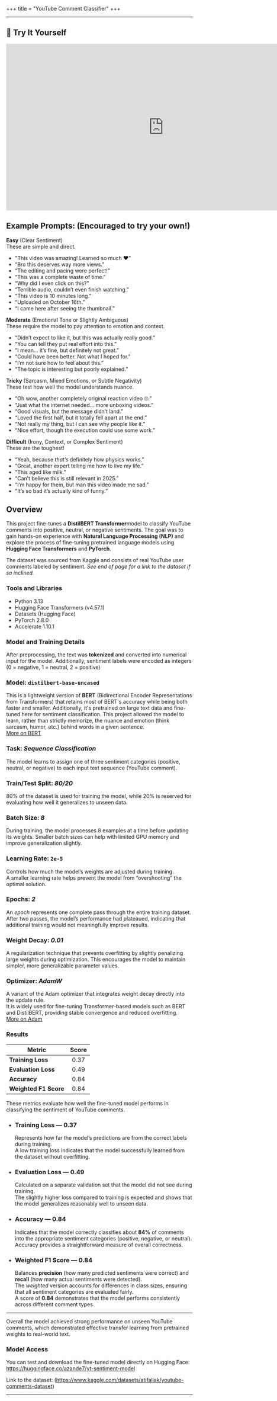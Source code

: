 +++
title = "YouTube Comment Classifier"
+++

<hr>

## 🧠 Try It Yourself

<iframe
	src="https://azande7-yt-sentiment-demo.hf.space"
	frameborder="0"
	width="850"
	height="450"
  scrolling="no"
></iframe>

## Example Prompts: (Encouraged to try your own!)
**Easy** (Clear Sentiment)  
These are simple and direct.
- "This video was amazing! Learned so much ❤️”
- “Bro this deserves way more views.”
- “The editing and pacing were perfect!”
- “This was a complete waste of time.”
- “Why did I even click on this?”
- “Terrible audio, couldn’t even finish watching.”
- "This video is 10 minutes long.”
- “Uploaded on October 16th.”
- “I came here after seeing the thumbnail.”

**Moderate** (Emotional Tone or Slightly Ambiguous)  
These require the model to pay attention to emotion and context.  
- “Didn’t expect to like it, but this was actually really good.”
- “You can tell they put real effort into this.”
- “I mean… it’s fine, but definitely not great.”
- “Could have been better. Not what I hoped for.”
- “I’m not sure how to feel about this.”
- “The topic is interesting but poorly explained.”

**Tricky** (Sarcasm, Mixed Emotions, or Subtle Negativity)  
These test how well the model understands nuance. 
- “Oh wow, another completely original reaction video 🙄.”
- “Just what the internet needed… more unboxing videos.”
- “Good visuals, but the message didn’t land.”
- “Loved the first half, but it totally fell apart at the end.”
- “Not really my thing, but I can see why people like it.”
- “Nice effort, though the execution could use some work.”

**Difficult** (Irony, Context, or Complex Sentiment)  
These are the toughest! 
- “Yeah, because *that’s* definitely how physics works.”
- “Great, another expert telling me how to live my life.”
- “This aged like milk.”
- “Can’t believe this is still relevant in 2025.”
- “I’m happy for them, but man this video made me sad.”
- "It’s so bad it’s actually kind of funny.”

## Overview

This project fine-tunes a **DistilBERT Transformer**model to classify YouTube comments into positive, neutral, or negative sentiments.
The goal was to gain hands-on experience with **Natural Language Processing (NLP)** and explore the process of fine-tuning pretrained language models using **Hugging Face Transformers** and **PyTorch**.

The dataset was sourced from Kaggle and consists of real YouTube user comments labeled by sentiment. *See end of page for a link to the dataset if so inclined.*


### Tools and Libraries
- Python 3.13
- Hugging Face Transformers (v4.57.1)
- Datasets (Hugging Face)
- PyTorch 2.8.0
- Accelerate 1.10.1

### Model and Training Details
After preprocessing, the text was **tokenized** and converted into numerical input for the model. Additionally, sentiment labels were encoded as integers (0 = negative, 1 = neutral, 2 = positive)

### Model: `distilbert-base-uncased`    
This is a lightweight version of **BERT** (Bidirectional Encoder Representations from Transformers) that retains most of BERT's accuracy while being both faster and smaller. Additionally, it's pretrained on large text data and fine-tuned here for sentiment classification. This project allowed the model to learn, rather than strictly memorize, the nuance and emotion (think sarcasm, humor, etc.) behind words in a given sentence.   
[More on BERT](/projects/yt-classifier/_bert-info/)

### Task: *Sequence Classification* 
The model learns to assign one of three sentiment categories (positive, neutral, or negative) to each input text sequence (YouTube comment).

### Train/Test Split: *80/20*   
80% of the dataset is used for training the model, while 20% is reserved for evaluating how well it generalizes to unseen data.

### Batch Size: *8* 
During training, the model processes 8 examples at a time before updating its weights. Smaller batch sizes can help with limited GPU memory and improve generalization slightly.

### Learning Rate: `2e-5`  
Controls how much the model’s weights are adjusted during training.  
A smaller learning rate helps prevent the model from “overshooting” the optimal solution.

### Epochs: *2*
An *epoch* represents one complete pass through the entire training dataset.  
After two passes, the model’s performance had plateaued, indicating that additional training would not meaningfully improve results.

### Weight Decay: *0.01*
A regularization technique that prevents overfitting by slightly penalizing large weights during optimization. This encourages the model to maintain simpler, more generalizable parameter values.

### Optimizer: *AdamW*  
A variant of the Adam optimizer that integrates weight decay directly into the update rule.  
It is widely used for fine-tuning Transformer-based models such as BERT and DistilBERT, providing stable convergence and reduced overfitting.   
[More on Adam](/projects/yt-classifier/_adam-info/)

### Results
| Metric | Score |
|---------|:------:|
| **Training Loss** | 0.37 |
| **Evaluation Loss** | 0.49 |
| **Accuracy** | 0.84 |
| **Weighted F1 Score** | 0.84 |

These metrics evaluate how well the fine-tuned model performs in classifying the sentiment of YouTube comments.

- ### **Training Loss — 0.37**  
  Represents how far the model’s predictions are from the correct labels during training.  
  A low training loss indicates that the model successfully learned from the dataset without overfitting.

- ### **Evaluation Loss — 0.49**  
  Calculated on a separate validation set that the model did not see during training.  
  The slightly higher loss compared to training is expected and shows that the model generalizes reasonably well to unseen data.

- ### **Accuracy — 0.84**  
  Indicates that the model correctly classifies about **84%** of comments into the appropriate sentiment categories (positive, negative, or neutral).  
  Accuracy provides a straightforward measure of overall correctness.

- ### **Weighted F1 Score — 0.84**  
  Balances **precision** (how many predicted sentiments were correct) and **recall** (how many actual sentiments were detected).  
  The *weighted* version accounts for differences in class sizes, ensuring that all sentiment categories are evaluated fairly.  
  A score of **0.84** demonstrates that the model performs consistently across different comment types.

---
Overall the model achieved strong performance on unseen YouTube comments, which demonstrated effective transfer learning from pretrained weights to real-world text.

### Model Access
You can test and download the fine-tuned model directly on Hugging Face:  
https://huggingface.co/azande7/yt-sentiment-model

Link to the dataset: (https://www.kaggle.com/datasets/atifaliak/youtube-comments-dataset)

---
